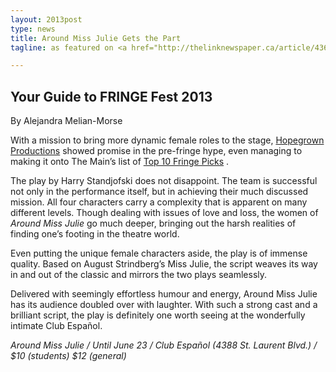 ```yaml
---
layout: 2013post
type: news
title: Around Miss Julie Gets the Part
tagline: as featured on <a href="http://thelinknewspaper.ca/article/4364/">The Link</a>

---
```

<h2>Your Guide to FRINGE Fest 2013 </h2>
<p>By Alejandra Melian-Morse </p>

<p>With a mission to bring more dynamic female roles to the stage, <a href="http://thelinknewspaper.ca/article/4356">Hopegrown Productions</a> showed promise in the pre-fringe hype, even managing to making it onto The Main’s list of <a href="http://www.themainmtl.com/2013/06/10/fringe-festival-montreal-top-picks/" target="_blank">Top 10 Fringe Picks</a> .</p>

<p>The play by Harry Standjofski does not disappoint. The team is successful not only in the performance itself, but in achieving their much discussed mission. All four characters carry a complexity that is apparent on many different levels. Though dealing with issues of love and loss, the women of <em>Around Miss Julie</em> go much deeper, bringing out the harsh realities of finding one’s footing in the theatre world.</p>

<p>Even putting the unique female characters aside, the play is of immense quality. Based on August Strindberg’s Miss Julie, the script weaves its way in and out of the classic and mirrors the two plays seamlessly.</p>

<p>Delivered with seemingly effortless humour and energy, Around Miss Julie has its audience doubled over with laughter. With such a strong cast and a brilliant script, the play is definitely one worth seeing at the wonderfully intimate Club Español.</p>

<p><em>Around Miss Julie / Until June 23 / Club Español (4388 St. Laurent Blvd.) / $10 (students) $12 (general)</em></p>